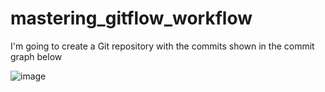 # mastering_gitflow_workflow
I'm going to create a Git repository with the commits shown in the commit graph below

![image](https://user-images.githubusercontent.com/68464959/207818731-2928178c-05eb-4da5-b6d2-5016f2a1551c.png)
